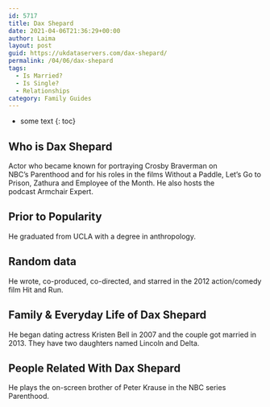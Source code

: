 ```yaml
---
id: 5717
title: Dax Shepard
date: 2021-04-06T21:36:29+00:00
author: Laima
layout: post
guid: https://ukdataservers.com/dax-shepard/
permalink: /04/06/dax-shepard
tags:
  - Is Married?
  - Is Single?
  - Relationships
category: Family Guides
---
```


* some text
{: toc}


## Who is Dax Shepard
                  
                  
                  
Actor who became known for portraying Crosby Braverman on NBC&#8217;s Parenthood and for his roles in the films Without a Paddle, Let&#8217;s Go to Prison, Zathura and Employee of the Month. He also hosts the podcast Armchair Expert.
                  
              
            
              
            
                
                
                
## Prior to Popularity
                  
                  
                  
He graduated from UCLA with a degree in anthropology.
                  
              
            
              
            
                
                
                
## Random data
                  
                  
                  
He wrote, co-produced, co-directed, and starred in the 2012 action/comedy film Hit and Run.
                  
              
            
              
            
                
                
                
## Family & Everyday Life of Dax Shepard
                  
                  
                  
He began dating actress Kristen Bell in 2007 and the couple got married in 2013. They have two daughters named Lincoln and Delta.
                  
              
            
              
            
                
                
                
## People Related With Dax Shepard
                  
                  
                  
He plays the on-screen brother of Peter Krause in the NBC series Parenthood.
                  
              
            
              
            
                
              
            
              
              
            
            
              
            
          
          
          